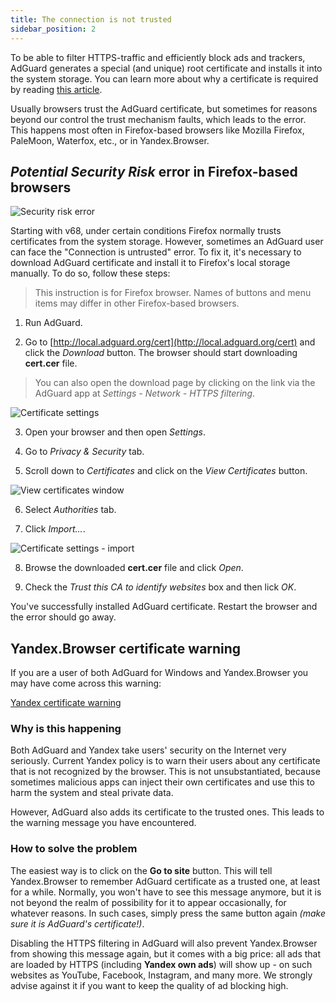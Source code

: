 ```yaml
---
title: The connection is not trusted
sidebar_position: 2
---
```


To be able to filter HTTPS-traffic and efficiently block ads and trackers, AdGuard generates a special (and unique) root certificate and installs it into the system storage. You can learn more about why a certificate is required by reading [this article]().

Usually browsers trust the AdGuard certificate, but sometimes for reasons beyond our control the trust mechanism faults, which leads to the error. This happens most often in Firefox-based browsers like Mozilla Firefox, PaleMoon, Waterfox, etc., or in Yandex.Browser. 

## *Potential Security Risk* error in Firefox-based browsers

![Security risk error](https://cdn.adguard.com/public/Adguard/kb/en/certificate/cert_error_en.png)

Starting with v68, under certain conditions Firefox normally trusts certificates from the system storage. However, sometimes an AdGuard user can face the "Connection is untrusted" error. To fix it, it's necessary to download AdGuard certificate and install it to Firefox's local storage manually. To do so, follow these steps:

>This instruction is for Firefox browser. Names of buttons and menu items may differ in other Firefox-based browsers.

1) Run AdGuard.

2) Go to [http://local.adguard.org/cert](http://local.adguard.org/cert) and click the *Download* button. The browser should start downloading **cert.cer** file.

>You can also open the download page by clicking on the link via the AdGuard app at *Settings - Network - HTTPS filtering*.

![Certificate settings](https://cdn.adguard.com/content/kb/ad_blocker/windows/solving-problems/link.jpeg)

3) Open your browser and then open *Settings*.

4) Go to *Privacy & Security* tab.

5) Scroll down to *Certificates* and click on the *View Certificates* button.

![View certificates window](https://cdn.adguard.com/content/kb/ad_blocker/windows/solving-problems/import1.jpeg)

6) Select *Authorities* tab.

7) Click *Import...*.

![Certificate settings - import](https://cdn.adguard.com/content/kb/ad_blocker/windows/solving-problems/import2.jpeg)

8) Browse the downloaded **cert.cer** file and click *Open*.

9) Check the *Trust this CA to identify websites* box and then lick *OK*.

You've successfully installed AdGuard certificate. Restart the browser and the error should go away.

## Yandex.Browser certificate warning

If you are a user of both AdGuard for Windows and Yandex.Browser you may have come across this warning:

[Yandex certificate warning](yandex-cert-en.png)

### Why is this happening

Both AdGuard and Yandex take users' security on the Internet very seriously. Current Yandex policy is to warn their users about any certificate that is not recognized by the browser. This is not unsubstantiated, because sometimes malicious apps can inject their own certificates and use this to harm the system and steal private data. 

However, AdGuard also adds its certificate to the trusted ones. This leads to the warning message you have encountered.

### How to solve the problem

The easiest way is to click on the **Go to site** button. This will tell Yandex.Browser to remember AdGuard certificate as a trusted one, at least for a while. Normally, you won't have to see this message anymore, but it is not beyond the realm of possibility for it to appear occasionally, for whatever reasons. In such cases, simply press the same button again *(make sure it is AdGuard's certificate!)*.

Disabling the HTTPS filtering in AdGuard will also prevent Yandex.Browser from showing this message again, but it comes with a big price: all ads that are loaded by HTTPS (including **Yandex own ads**) will show up - on such websites as YouTube, Facebook, Instagram, and many more. We strongly advise against it if you want to keep the quality of ad blocking high.

